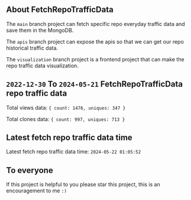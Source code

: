 ## About FetchRepoTrafficData

The `main` branch project can fetch specific repo everyday traffic data and save them in the MongoDB.

The `apis` branch project can expose the apis so that we can get our repo historical traffic data.

The `visualization` branch project is a frontend project that can make the repo traffic data visualization.

## `2022-12-30` To `2024-05-21` FetchRepoTrafficData repo traffic data

Total views data: `{ count: 1476, uniques: 347 }`

Total clones data: `{ count: 997, uniques: 713 }`

## Latest fetch repo traffic data time

Latest fetch repo traffic data time: `2024-05-22 01:05:52`

## To everyone

If this project is helpful to you please star this project, this is an encouragement to me `:)`



